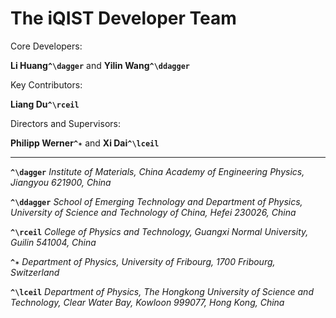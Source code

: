 # The iQIST Developer Team

Core Developers:

**Li Huang``^\dagger``** and **Yilin Wang``^\ddagger``** 

Key Contributors:

**Liang Du``^\rceil``**

Directors and Supervisors: 

**Philipp Werner``^✶``** and **Xi Dai``^\lceil``**

---

**``^\dagger``** *Institute of Materials, China Academy of Engineering Physics, Jiangyou 621900, China*

**``^\ddagger``** *School of Emerging Technology and Department of Physics, University of Science and Technology of China, Hefei 230026, China*

**``^\rceil``** *College of Physics and Technology, Guangxi Normal University, Guilin 541004, China*

**``^✶``** *Department of Physics, University of Fribourg, 1700 Fribourg, Switzerland*

**``^\lceil``** *Department of Physics, The Hongkong University of Science and Technology,
Clear Water Bay, Kowloon 999077, Hong Kong, China*